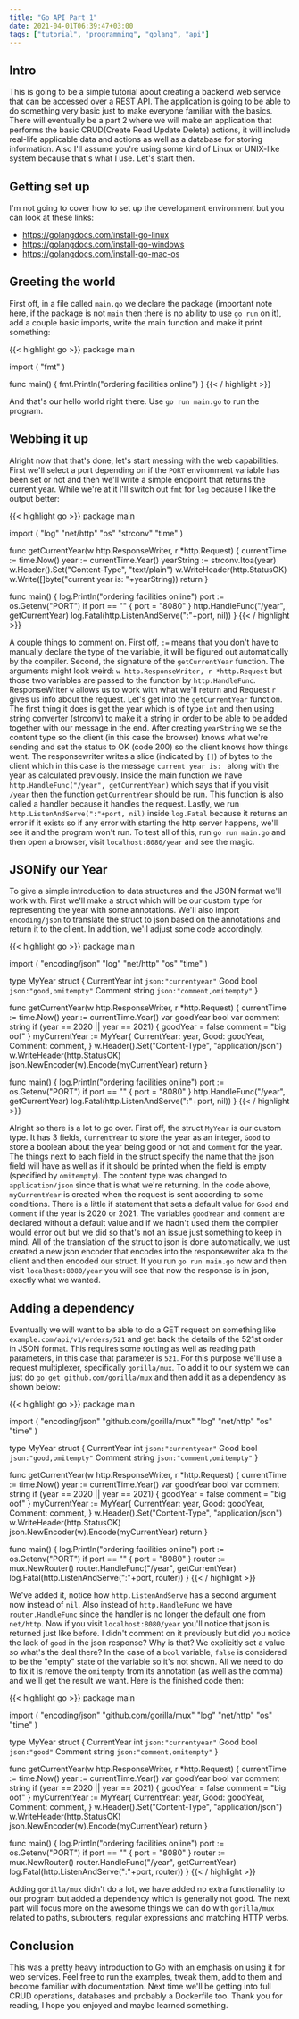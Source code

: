 ```yaml
---
title: "Go API Part 1"
date: 2021-04-01T06:39:47+03:00
tags: ["tutorial", "programming", "golang", "api"]
---
```


## Intro
This is going to be a simple tutorial about creating a backend web service that can be accessed over a REST API.
The application is going to be able to do something very basic just to make everyone familiar with the basics.
There will eventually be a part 2 where we will make an application that performs the basic CRUD(Create Read Update Delete) actions, it will include real-life applicable data and actions as well as a database for storing information.
Also I'll assume you're using some kind of Linux or UNIX-like system because that's what I use.
Let's start then.

## Getting set up
I'm not going to cover how to set up the development environment but you can look at these links:
- https://golangdocs.com/install-go-linux
- https://golangdocs.com/install-go-windows
- https://golangdocs.com/install-go-mac-os

## Greeting the world
First off, in a file called `main.go` we declare the package (important note here, if the package is not `main` then there is no ability to use `go run` on it), add a couple basic imports, write the main function and make it print something:

{{< highlight go >}}
package main

import (
	"fmt"
)

func main() {
	fmt.Println("ordering facilities online")
}
{{< / highlight >}}

And that's our hello world right there.
Use `go run main.go` to run the program.

## Webbing it up
Alright now that that's done, let's start messing with the web capabilities.
First we'll select a port depending on if the `PORT` environment variable has been set or not and then we'll write a simple endpoint that returns the current year.
While we're at it I'll switch out `fmt` for `log` because I like the output better:

{{< highlight go >}}
package main

import (
	"log"
	"net/http"
	"os"
	"strconv"
	"time"
)

func getCurrentYear(w http.ResponseWriter, r *http.Request) {
	currentTime := time.Now()
	year := currentTime.Year()
	yearString := strconv.Itoa(year)
	w.Header().Set("Content-Type", "text/plain")
	w.WriteHeader(http.StatusOK)
	w.Write([]byte("current year is: "+yearString))
	return
}

func main() {
	log.Println("ordering facilities online")
	port := os.Getenv("PORT")
	if port == "" {
		port = "8080"
	}
	http.HandleFunc("/year", getCurrentYear)
	log.Fatal(http.ListenAndServe(":"+port, nil))
}
{{< / highlight >}}

A couple things to comment on.
First off, `:=` means that you don't have to manually declare the type of the variable, it will be figured out automatically by the compiler.
Second, the signature of the `getCurrentYear` function.
The arguments might look weird: `w http.ResponseWriter, r *http.Request` but those two variables are passed to the function by `http.HandleFunc`.
ResponseWriter `w` allows us to work with what we'll return and Request `r` gives us info about the request.
Let's get into the `getCurrentYear` function.
The first thing it does is get the year which is of type `int` and then using string converter (strconv) to make it a string in order to be able to be added together with our message in the end.
After creating `yearString` we se the content type so the client (in this case the browser) knows what we're sending and set the status to OK (code 200) so the client knows how things went.
The responsewriter writes a slice (indicated by `[]`) of bytes to the client which in this case is the message `current year is: ` along with the year as calculated previously.
Inside the main function we have `http.HandleFunc("/year", getCurrentYear)` which says that if you visit `/year` then the function `getCurrentYear` should be run.
This function is also called a handler because it handles the request.
Lastly, we run `http.ListenAndServe(":"+port, nil)` inside `log.Fatal` because it returns an error if it exists so if any error with starting the http server happens, we'll see it and the program won't run.
To test all of this, run `go run main.go` and then open a browser, visit `localhost:8080/year` and see the magic.

## JSONify our Year
To give a simple introduction to data structures and the JSON format we'll work with.
First we'll make a struct which will be our custom type for representing the year with some annotations.
We'll also import `encoding/json` to translate the struct to json based on the annotations and return it to the client.
In addition, we'll adjust some code accordingly.

{{< highlight go >}}
package main

import (
	"encoding/json"
	"log"
	"net/http"
	"os"
	"time"
)

type MyYear struct {
	CurrentYear int    `json:"currentyear"`
	Good        bool   `json:"good,omitempty"`
	Comment     string `json:"comment,omitempty"`
}

func getCurrentYear(w http.ResponseWriter, r *http.Request) {
	currentTime := time.Now()
	year := currentTime.Year()
	var goodYear bool
	var comment string
	if (year == 2020 || year == 2021) {
		goodYear = false
		comment = "big oof"
	}
	myCurrentYear := MyYear{
		CurrentYear: year,
		Good: goodYear,
		Comment: comment,
	}
	w.Header().Set("Content-Type", "application/json")
	w.WriteHeader(http.StatusOK)
	json.NewEncoder(w).Encode(myCurrentYear)
	return
}

func main() {
	log.Println("ordering facilities online")
	port := os.Getenv("PORT")
	if port == "" {
		port = "8080"
	}
	http.HandleFunc("/year", getCurrentYear)
	log.Fatal(http.ListenAndServe(":"+port, nil))
}
{{< / highlight >}}

Alright so there is a lot to go over.
First off, the struct `MyYear` is our custom type. 
It has 3 fields, `CurrentYear` to store the year as an integer, `Good` to store a boolean about the year being good or not and `Comment` for the year.
The things next to each field in the struct specify the name that the json field will have as well as if it should be printed when the field is empty (specified by `omitempty`).
The content type was changed to `application/json` since that is what we're returning.
In the code above, `myCurrentYear` is created when the request is sent according to some conditions.
There is a little if statement that sets a default value for `Good` and `Comment` if the year is 2020 or 2021.
The variables `goodYear` and `comment` are declared without a default value and if we hadn't used them the compiler would error out but we did so that's not an issue just something to keep in mind.
All of the translation of the struct to json is done automatically, we just created a new json encoder that encodes into the responsewriter aka to the client and then encoded our struct.
If you run `go run main.go` now and then visit `localhost:8080/year` you will see that now the response is in json, exactly what we wanted.

## Adding a dependency
Eventually we will want to be able to do a GET request on something like `example.com/api/v1/orders/521` and get back the details of the 521st order in JSON format.
This requires some routing as well as reading path parameters, in this case that parameter is `521`.
For this purpose we'll use a request multiplexer, specifically `gorilla/mux`.
To add it to our system we can just do `go get github.com/gorilla/mux` and then add it as a dependency as shown below:

{{< highlight go >}}
package main

import (
	"encoding/json"
	"github.com/gorilla/mux"
	"log"
	"net/http"
	"os"
	"time"
)

type MyYear struct {
	CurrentYear int    `json:"currentyear"`
	Good        bool   `json:"good,omitempty"`
	Comment     string `json:"comment,omitempty"`
}

func getCurrentYear(w http.ResponseWriter, r *http.Request) {
	currentTime := time.Now()
	year := currentTime.Year()
	var goodYear bool
	var comment string
	if (year == 2020 || year == 2021) {
		goodYear = false
		comment = "big oof"
	}
	myCurrentYear := MyYear{
		CurrentYear: year,
		Good: goodYear,
		Comment: comment,
	}
	w.Header().Set("Content-Type", "application/json")
	w.WriteHeader(http.StatusOK)
	json.NewEncoder(w).Encode(myCurrentYear)
	return
}

func main() {
	log.Println("ordering facilities online")
	port := os.Getenv("PORT")
	if port == "" {
		port = "8080"
	}
	router := mux.NewRouter()
	router.HandleFunc("/year", getCurrentYear)
	log.Fatal(http.ListenAndServe(":"+port, router))
}
{{< / highlight >}}

We've added it, notice how `http.ListenAndServe` has a second argument now instead of `nil`.
Also instead of `http.HandleFunc` we have `router.HandleFunc` since the handler is no longer the default one from `net/http`.
Now if you visit `localhost:8080/year` you'll notice that json is returned just like before.
I didn't comment on it previously but did you notice the lack of `good` in the json response?
Why is that? We explicitly set a value so what's the deal there?
In the case of a `bool` variable, `false` is considered to be the "empty" state of the variable so it's not shown.
All we need to do to fix it is remove the `omitempty` from its annotation (as well as the comma) and we'll get the result we want.
Here is the finished code then:

{{< highlight go >}}
package main

import (
	"encoding/json"
	"github.com/gorilla/mux"
	"log"
	"net/http"
	"os"
	"time"
)

type MyYear struct {
	CurrentYear int    `json:"currentyear"`
	Good        bool   `json:"good"`
	Comment     string `json:"comment,omitempty"`
}

func getCurrentYear(w http.ResponseWriter, r *http.Request) {
	currentTime := time.Now()
	year := currentTime.Year()
	var goodYear bool
	var comment string
	if (year == 2020 || year == 2021) {
		goodYear = false
		comment = "big oof"
	}
	myCurrentYear := MyYear{
		CurrentYear: year,
		Good: goodYear,
		Comment: comment,
	}
	w.Header().Set("Content-Type", "application/json")
	w.WriteHeader(http.StatusOK)
	json.NewEncoder(w).Encode(myCurrentYear)
	return
}

func main() {
	log.Println("ordering facilities online")
	port := os.Getenv("PORT")
	if port == "" {
		port = "8080"
	}
	router := mux.NewRouter()
	router.HandleFunc("/year", getCurrentYear)
	log.Fatal(http.ListenAndServe(":"+port, router))
}
{{< / highlight >}}

Adding `gorilla/mux` didn't do a lot, we have added no extra functionality to our program but added a dependency which is generally not good.
The next part will focus more on the awesome things we can do with `gorilla/mux` related to paths, subrouters, regular expressions and matching HTTP verbs.

## Conclusion
This was a pretty heavy introduction to Go with an emphasis on using it for web services.
Feel free to run the examples, tweak them, add to them and become familiar with documentation.
Next time we'll be getting into full CRUD operations, databases and probably a Dockerfile too.
Thank you for reading, I hope you enjoyed and maybe learned something.
